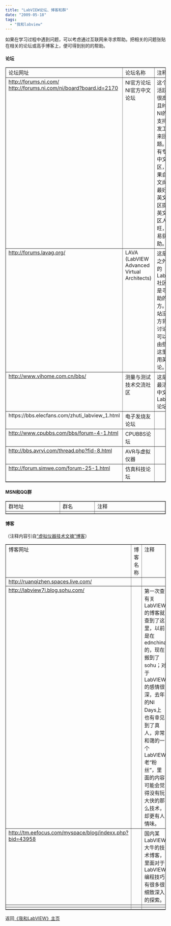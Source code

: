 ```yaml
---
title: "LabVIEW论坛、博客和群"
date: "2009-05-18"
tags: 
  - "我和labview"
---
```


如果在学习过程中遇到问题，可以考虑通过互联网来寻求帮助。把相关的问题张贴在相关的论坛或高手博客上，便可得到别的的帮助。

#### 论坛

<table border="1" width="700" cellspacing="0" cellpadding="2"><tbody><tr><td valign="top" width="248">论坛网址</td><td valign="top" width="138">论坛名称</td><td valign="top" width="310">注释</td></tr><tr><td valign="top" width="250"><a href="http://forums.ni.com/">http://forums.ni.com/</a> <a title="http://forums.ni.com/ni/board?board.id=2170" href="http://forums.ni.com/ni/board?board.id=2170">http://forums.ni.com/ni/board?board.id=2170</a></td><td valign="top" width="138">NI官方论坛 NI官方中文论坛</td><td valign="top" width="308">这个论坛活跃程度很高，并且时常有NI的技术支持和研发工程师来回答问题。论坛有专门的中文讨论区，但如果自己英文尚可，最好是去英文讨论区提问。英文讨论区人气更旺，更容易获得帮助。</td></tr><tr><td valign="top" width="252"><a title="http://forums.lavag.org/" href="http://forums.lavag.org/">http://forums.lavag.org/</a></td><td valign="top" width="138">LAVA (LabVIEW Advanced Virtual Architects)</td><td valign="top" width="307">这是官方之外最大的LabVIEW社区，也是寻求帮助的好地方。该网站没有官方背景，讨论起来可以更自由些，但这里只能用英文讨论。</td></tr><tr><td valign="top" width="253"><a title="http://www.vihome.com.cn/bbs/" href="http://www.vihome.com.cn/bbs/">http://www.vihome.com.cn/bbs/</a></td><td valign="top" width="137">测量与测试技术交流社区</td><td valign="top" width="306">这是目前最活跃的中文LabVIEW论坛。</td></tr><tr><td valign="top" width="255">https://bbs.elecfans.com/zhuti_labview_1.html</td><td valign="top" width="137">电子发烧友论坛</td><td valign="top" width="305"></td></tr><tr><td valign="top" width="256"><a title="http://www.cpubbs.com/bbs/forum-4-1.html" href="http://www.cpubbs.com/bbs/forum-4-1.html">http://www.cpubbs.com/bbs/forum-4-1.html</a></td><td valign="top" width="137">CPUBBS论坛</td><td valign="top" width="304"></td></tr><tr><td valign="top" width="257"><a title="http://bbs.avrvi.com/thread.php?fid-8.html" href="http://bbs.avrvi.com/thread.php?fid-8.html">http://bbs.avrvi.com/thread.php?fid-8.html</a></td><td valign="top" width="137">AVR与虚拟仪器</td><td valign="top" width="303"></td></tr><tr><td valign="top" width="258"><a title="http://forum.simwe.com/forum-25-1.html" href="http://forum.simwe.com/forum-25-1.html">http://forum.simwe.com/forum-25-1.html</a></td><td valign="top" width="136">仿真科技论坛</td><td valign="top" width="303"></td></tr></tbody></table>

#### MSN和QQ群

<table border="1" width="700" cellspacing="0" cellpadding="2"><tbody><tr><td valign="top" width="237">群地址</td><td valign="top" width="139">群名</td><td valign="top" width="321">注释</td></tr><tr><td valign="top" width="238"></td><td valign="top" width="139"></td><td valign="top" width="320"></td></tr></tbody></table>

#### 博客

（注释内容引自[“虚拟仪器技术文摘”博客](http://blog.gsdzone.net/u/17/index.html)）

<table border="1" width="699" cellspacing="0" cellpadding="2"><tbody><tr><td valign="top" width="292">博客网址</td><td valign="top" width="79">博客名称</td><td valign="top" width="326">注释</td></tr><tr><td valign="top" width="293"><a href="http://ruanqizhen.spaces.live.com/">http://ruanqizhen.spaces.live.com/</a></td><td valign="top" width="79"></td><td valign="top" width="325"></td></tr><tr><td valign="top" width="294"><a href="http://labview7i.blog.sohu.com/">http://labview7i.blog.sohu.com/</a></td><td valign="top" width="79"></td><td valign="top" width="325">第一次查有关LabVIEW的博客就查到了这里，以前是在ednchina的，现在搬到了sohu；对于LabVIEW的感情很深，去年的NI Days上也有幸见到了真人，非常和蔼的一个LabVIEW老“粉丝”，里面的内容可能会觉得没有阮大侠的那么技术，却更有人情味。</td></tr><tr><td valign="top" width="294"><a href="http://tm.eefocus.com/myspace/blog/indexx.php?bid=43958">http://tm.eefocus.com/myspace/blog/indexx.php?bid=43958</a></td><td valign="top" width="79"></td><td valign="top" width="325">国内某LabVIEW大牛的技术博客，里面对于LabVIEW编程技巧有很多很细致深入的探索。</td></tr><tr><td valign="top" width="294"></td><td valign="top" width="79"></td><td valign="top" width="325"></td></tr><tr><td valign="top" width="294"></td><td valign="top" width="79"></td><td valign="top" width="343"></td></tr></tbody></table>

返回[《我和LabVIEW》主页](http://ruanqizhen.wordpress.com/labview/)
